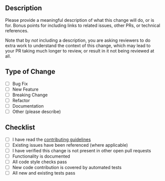 ## Description

Please provide a meaningful description of what this change will do, or is for.
Bonus points for including links to related issues, other PRs, or technical
references.

Note that by _not_ including a description, you are asking reviewers to do extra
work to understand the context of this change, which may lead to your PR taking
much longer to review, or result in it not being reviewed at all.

## Type of Change

- [ ] Bug Fix
- [ ] New Feature
- [ ] Breaking Change
- [ ] Refactor
- [ ] Documentation
- [ ] Other (please describe)

## Checklist

- [ ] I have read the
      [contributing guidelines](https://github.com/wayfair-incubator/node-froid/blob/main/CONTRIBUTING.md)
- [ ] Existing issues have been referenced (where applicable)
- [ ] I have verified this change is not present in other open pull requests
- [ ] Functionality is documented
- [ ] All code style checks pass
- [ ] New code contribution is covered by automated tests
- [ ] All new and existing tests pass
